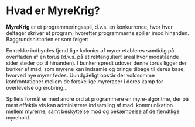 # Hvad er MyreKrig?

**MyreKrig** er et programmeringsspil, d.v.s. en konkurrence, hvor hver deltager skriver et program, hvorefter programmerne spiller imod hinanden. Baggrundshistorien er som følger:

En række indbyrdes fjendtlige kolonier af myrer etableres samtidig på overfladen af en torus (d.v.s. på et rektangulært areal hvor modstående sider støder op til hinanden). I bunker spredt udover denne torus ligger der bunker af mad, som myrene kan indsamle og bringe tilbage til deres base, hvorved nye myrer fødes. Uundgåeligt opstår der voldsomme konfrontationer mellem de forskellige myreracer i deres kamp for overlevelse og erobring...

Spillets formål er med andre ord at programmere en myre-algoritme, der på mest effektiv vis kan administrere indsamling af mad, kommunikation mellem myrerne, samt beskyttelse mod og bekæmpelse af de fjendtlige myrehold.

